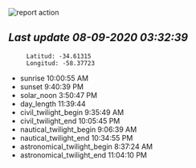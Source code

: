 ![report action](https://github.com/matiasz8/actions-for-reports/workflows/report%20action/badge.svg?branch=develop) 


## *****Last update 08-09-2020 03:32:39*****



		 Latitud: -34.61315
		 Longitud: -58.37723

 - sunrise 	 10:00:55 AM
 - sunset 	 9:40:39 PM
 - solar_noon 	 3:50:47 PM
 - day_length 	 11:39:44
 - civil_twilight_begin 	 9:35:49 AM
 - civil_twilight_end 	 10:05:45 PM
 - nautical_twilight_begin 	 9:06:39 AM
 - nautical_twilight_end 	 10:34:55 PM
 - astronomical_twilight_begin 	 8:37:24 AM
 - astronomical_twilight_end 	 11:04:10 PM
